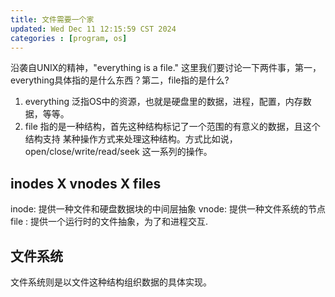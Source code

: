 ```yaml
---
title: 文件需要一个家
updated: Wed Dec 11 12:15:59 CST 2024
categories : [program, os]
---
```

沿袭自UNIX的精神，"everything is a file." 这里我们要讨论一下两件事，第一，
everything具体指的是什么东西？第二，file指的是什么?

1. everything 泛指OS中的资源，也就是硬盘里的数据，进程，配置，内存数据，等等。
2. file 指的是一种结构，首先这种结构标记了一个范围的有意义的数据，且这个结构支持
    某种操作方式来处理这种结构。方式比如说，open/close/write/read/seek
    这一系列的操作。

## inodes X vnodes X files 
inode: 提供一种文件和硬盘数据块的中间层抽象
vnode: 提供一种文件系统的节点
file : 提供一个运行时的文件抽象，为了和进程交互.



## 文件系统
文件系统则是以文件这种结构组织数据的具体实现。

